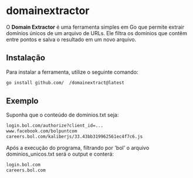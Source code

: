 # domainextractor

O **Domain Extractor** é uma ferramenta simples em Go que permite extrair domínios únicos de um arquivo de URLs. Ele filtra os domínios que contêm  entre pontos e salva o resultado em um novo arquivo.

## Instalação

Para instalar a ferramenta, utilize o seguinte comando:

```bash
go install github.com/  /domainextract@latest
```

## Exemplo
Suponha que o conteúdo de dominios.txt seja:

```bash
login.bol.com/authorize?client_id=...
www.facebook.com/bolpuntcom
careers.bol.com/kaliberjs/33.43bb319962561ec4f7c6.js
```

Após a execução do programa, filtrando por 'bol' o arquivo dominios_unicos.txt será o output e conterá:

```bash
login.bol.com
careers.bol.com
```
